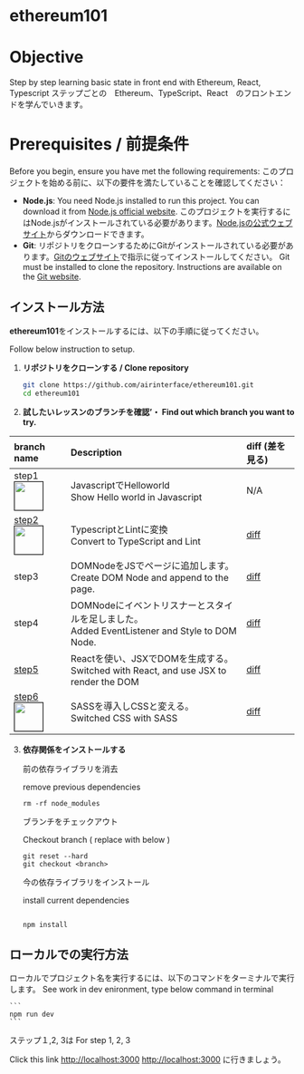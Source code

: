 # ethereum101

# Objective
Step by step learning basic state in front end with Ethereum, React, Typescript
ステップごとの　Ethereum、TypeScript、React　のフロントエンドを学んでいきます。

# Prerequisites / 前提条件

Before you begin, ensure you have met the following requirements:
このプロジェクトを始める前に、以下の要件を満たしていることを確認してください：

- **Node.js**: 
  You need Node.js installed to run this project. You can download it from [Node.js official website](https://nodejs.org/).
  このプロジェクトを実行するにはNode.jsがインストールされている必要があります。[Node.jsの公式ウェブサイト](https://nodejs.org/)からダウンロードできます。
- **Git**: 
  リポジトリをクローンするためにGitがインストールされている必要があります。[Gitのウェブサイト](https://git-scm.com/downloads)で指示に従ってインストールしてください。
  Git must be installed to clone the repository. Instructions are available on the [Git website](https://git-scm.com/downloads).


## インストール方法

**ethereum101**をインストールするには、以下の手順に従ってください。

Follow below instruction to setup.


1. **リポジトリをクローンする / Clone repository**
   ```bash
   git clone https://github.com/airinterface/ethereum101.git
   cd ethereum101

2. **試したいレッスンのブランチを確認’・ Find out which branch you want to try.**

| branch name  | Description    | diff  (差を見る) |
|:-------------|:-------------- |:--------------------|
| step1   <img src="https://github.com/airinterface/ethereum101/assets/2448586/835a4898-6d08-4fc2-9749-fc8c2c650ff8" width=50 style="max-width: 100%;border:  solid 1px black;" /> | JavascriptでHelloworld<br>Show Hello world in Javascript| N/A         |
| [step2](./doc/Step2.md)   <img src="https://github.com/airinterface/ethereum101/assets/2448586/835a4898-6d08-4fc2-9749-fc8c2c650ff8" width=50 style="max-width: 100%;border:  solid 1px black;" /> | TypescriptとLintに変換<br>Convert to TypeScript and Lint| [diff](https://github.com/airinterface/ethereum101/compare/step1...step2)      |
| step3 | DOMNodeをJSでページに追加します。<br> Create DOM Node and append to the page. | [diff](https://github.com/airinterface/ethereum101/compare/step2...step3)      |
| step4 | DOMNodeにイベントリスナーとスタイルを足しました。<br> Added EventListener and Style to DOM Node. | [diff](https://github.com/airinterface/ethereum101/compare/step3...step4)      |
| [step5](./doc/Step5.md) | Reactを使い、JSXでDOMを生成する。<br>Switched with React, and use JSX to render the DOM | [diff](https://github.com/airinterface/ethereum101/compare/step4...step5)      |
| [step6](./doc/Step6.md) <img src="https://github.com/airinterface/ethereum101/assets/2448586/7bf02212-d931-4fa4-9c2f-c02a969a8e31" width=50 style="max-width: 100%;border:  solid 1px black;" /> | SASSを導入しCSSと変える。<br>Switched CSS with SASS | [diff](https://github.com/airinterface/ethereum101/compare/step5...step6)      |



3. **依存関係をインストールする**

    前の依存ライブラリを消去

    remove previous dependencies

    ```
    rm -rf node_modules
    ```
    
    ブランチをチェックアウト

    Checkout branch ( replace with <branch> below )


    ```
    git reset --hard
    git checkout <branch>
    ```


    今の依存ライブラリをインストール


    install current dependencies


    ```

    npm install
    ```

## ローカルでの実行方法

ローカルでプロジェクト名を実行するには、以下のコマンドをターミナルで実行します。
See work in dev enironment, type below command in terminal

    ```
    npm run dev
    ```

ステップ１,2, 3は
For step 1, 2, 3

Click this link [http://localhost:3000](http://localhost:3000)
[http://localhost:3000](http://localhost:3000) に行きましょう。

